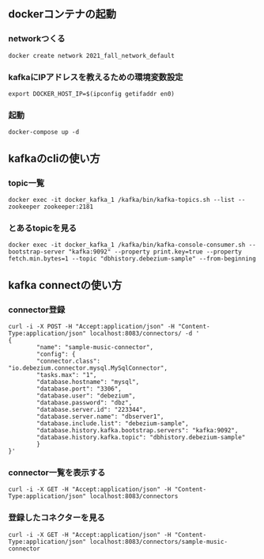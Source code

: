 
## dockerコンテナの起動

### networkつくる

```
docker create network 2021_fall_network_default
```

### kafkaにIPアドレスを教えるための環境変数設定

```
export DOCKER_HOST_IP=$(ipconfig getifaddr en0)
```

### 起動

```
docker-compose up -d
```

## kafkaのcliの使い方

### topic一覧

```
docker exec -it docker_kafka_1 /kafka/bin/kafka-topics.sh --list --zookeeper zookeeper:2181
```

### とあるtopicを見る

```
docker exec -it docker_kafka_1 /kafka/bin/kafka-console-consumer.sh --bootstrap-server "kafka:9092" --property print.key=true --property fetch.min.bytes=1 --topic "dbhistory.debezium-sample" --from-beginning
```

## kafka connectの使い方

### connector登録

```shell
curl -i -X POST -H "Accept:application/json" -H "Content-Type:application/json" localhost:8083/connectors/ -d '
{
        "name": "sample-music-connector",
        "config": {
        "connector.class": "io.debezium.connector.mysql.MySqlConnector",
        "tasks.max": "1",
        "database.hostname": "mysql",
        "database.port": "3306",
        "database.user": "debezium",
        "database.password": "dbz",
        "database.server.id": "223344",
        "database.server.name": "dbserver1",
        "database.include.list": "debezium-sample",
        "database.history.kafka.bootstrap.servers": "kafka:9092",
        "database.history.kafka.topic": "dbhistory.debezium-sample"
        }
}'
```

### connector一覧を表示する

```shell
curl -i -X GET -H "Accept:application/json" -H "Content-Type:application/json" localhost:8083/connectors
```

### 登録したコネクターを見る

```shell
curl -i -X GET -H "Accept:application/json" -H "Content-Type:application/json" localhost:8083/connectors/sample-music-connector
```
